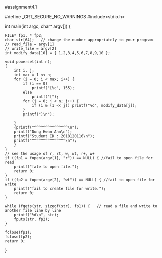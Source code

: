 #assignment4.1

#define _CRT_SECURE_NO_WARNINGS
#include<stdio.h>

int main(int argc, char* argv[]) {

	FILE* fp1, * fp2;
	char str[64];   // change the number appropriately to your program
	// read_file = argv[1]
	// write_file = argv[2]
	int modify_data[10] = { 1,2,3,4,5,6,7,8,9,10 };

	void powerset(int n);
	{
		int i, j;
		int max = 1 << n;
		for (i = 0; i < max; i++) {
			if (i == 0)
				printf("[%c", 155);
			else
				printf("[");
			for (j = 0; j < n; j++) {
				if (i & (1 << j)) printf("%d", modify_data[j]);
			}
			printf("]\n");

		}
		{printf("^^^^^^^^^^^^^^^\n");
		printf("Dong Hwan Ahn\n");
		printf("Student ID : 2018120116\n");
		printf("^^^^^^^^^^^^^^^\n");
		}
	}
	// see the usage of r, rt, w, wt, r+, w+
	if ((fp1 = fopen(argv[1], "r")) == NULL) { //fail to open file for read
		printf("fale to open file.");
		return 0;
	}
	if ((fp2 = fopen(argv[2], "wt")) == NULL) { //fail to open file for write
		printf("fail to create file for write.");
		return 0;
	}

	while (fgets(str, sizeof(str), fp1)) {   // read a file and write to another file line by line
		printf("%d\n", str);
		fputs(str, fp2);
	}

	fclose(fp1);
	fclose(fp2);
	return 0;
}